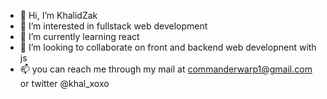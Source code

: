 - 👋 Hi, I’m KhalidZak
- 👀 I’m interested in fullstack web development
- 🌱 I’m currently learning react
- 💞️ I’m looking to collaborate on front and backend web developnent with js
- 📫 you can reach me through my mail at commanderwarp1@gmail.com or twitter @khal_xoxo

<!---
KhalidZak/KhalidZak is a ✨ special ✨ repository because its `README.md` (this file) appears on your GitHub profile.
You can click the Preview link to take a look at your changes.
--->
